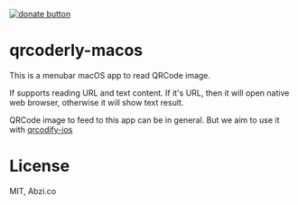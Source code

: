 [![donate button](https://img.shields.io/badge/$-donate-ff69b4.svg?maxAge=2592000&amp;style=flat)](https://github.com/haxpor/donate)

# qrcoderly-macos

This is a menubar macOS app to read QRCode image.

If supports reading URL and text content. If it's URL, then it will open native web browser, otherwise it will show text result.

QRCode image to feed to this app can be in general. But we aim to use it with [qrcodify-ios](https://github.com/abzico/qrcodify-ios)

# License

MIT, Abzi.co
